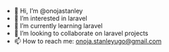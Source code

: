 - 👋 Hi, I’m @onojastanley
- 👀 I’m interested in laravel
- 🌱 I’m currently learning laravel
- 💞️ I’m looking to collaborate on laravel projects
- 📫 How to reach me: onoja.stanleyugo@gmail.com

<!---
onojastanley/onojastanley is a ✨ special ✨ repository because its `README.md` (this file) appears on your GitHub profile.
You can click the Preview link to take a look at your changes.
--->
